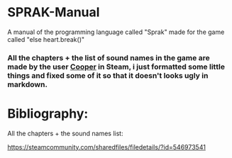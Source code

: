# SPRAK-Manual
A manual of the programming language called "Sprak" made for the game called "else heart.break()"

### **All the chapters + the list of sound names in the game are made by the user [Cooper](https://steamcommunity.com/id/Cooper42) in Steam**, i just formatted some little things and fixed some of it so that it doesn't looks ugly in markdown.

# Bibliography:

All the chapters + the sound names list:

https://steamcommunity.com/sharedfiles/filedetails/?id=546973541
